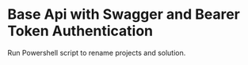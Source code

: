 # Base Api with Swagger and Bearer Token Authentication

Run Powershell script to rename projects and solution.
